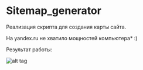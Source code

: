 # Sitemap_generator
Реализация скрипта для создания карты сайта.

На yandex.ru не хватило мощностей компьютера* :)

Результат работы: 

![alt tag](https://i.ibb.co/ZdJ48vg/result.png)​ 
